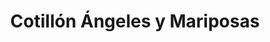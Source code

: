 ---
title: "Cotillón Ángeles y Mariposas"
url: /cipolletti/cotillon-angeles-y-mariposas/
shop: Partyzubehör
---